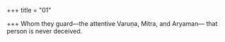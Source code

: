 +++
title = "01"

+++
Whom they guard—the attentive Varuṇa, Mitra, and Aryaman— that person is never deceived.